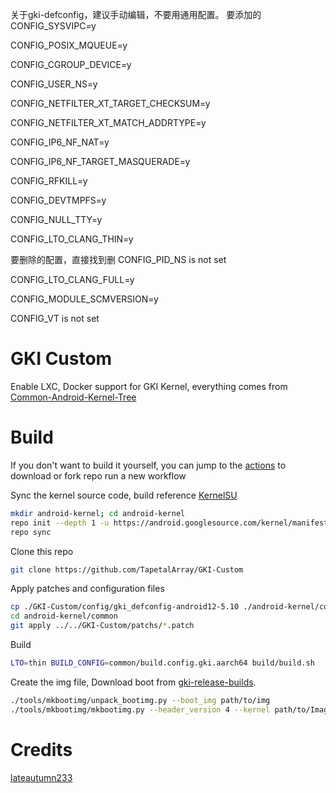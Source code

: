 
关于gki-defconfig，建议手动编辑，不要用通用配置。
要添加的
CONFIG_SYSVIPC=y

CONFIG_POSIX_MQUEUE=y

CONFIG_CGROUP_DEVICE=y

CONFIG_USER_NS=y

CONFIG_NETFILTER_XT_TARGET_CHECKSUM=y

CONFIG_NETFILTER_XT_MATCH_ADDRTYPE=y

CONFIG_IP6_NF_NAT=y

CONFIG_IP6_NF_TARGET_MASQUERADE=y

CONFIG_RFKILL=y

CONFIG_DEVTMPFS=y

CONFIG_NULL_TTY=y

CONFIG_LTO_CLANG_THIN=y


要删除的配置，直接找到删
CONFIG_PID_NS is not set

CONFIG_LTO_CLANG_FULL=y

CONFIG_MODULE_SCMVERSION=y

CONFIG_VT is not set




# GKI Custom

Enable LXC, Docker support for GKI Kernel, everything comes from [Common-Android-Kernel-Tree](https://github.com/lateautumn233/Common-Android-Kernel-Tree)

# Build

If you don't want to build it yourself, you can jump to the [actions](https://github.com/TapetalArray/GKI-Custom/actions) to download or fork repo run a new workflow

Sync the kernel source code, build reference [KernelSU](https://kernelsu.org/guide/how-to-build.html)

```bash
mkdir android-kernel; cd android-kernel
repo init --depth 1 -u https://android.googlesource.com/kernel/manifest -b [BRANCH]
repo sync
```

Clone this repo

```bash
git clone https://github.com/TapetalArray/GKI-Custom
```

Apply patches and configuration files

```bash
cp ./GKI-Custom/config/gki_defconfig-android12-5.10 ./android-kernel/common/arch/arm64/configs/gki_defconfig
cd android-kernel/common
git apply ../../GKI-Custom/patchs/*.patch
```

Build

```bash
LTO=thin BUILD_CONFIG=common/build.config.gki.aarch64 build/build.sh
```

Create the img file, Download boot from [gki-release-builds](https://source.android.com/docs/core/architecture/kernel/gki-release-builds).

```bash
./tools/mkbootimg/unpack_bootimg.py --boot_img path/to/img
./tools/mkbootimg/mkbootimg.py --header_version 4 --kernel path/to/Image --ramdisk path/to/ramdisk --os_version [OS_VERSION] --os_patch_level [OS_PATCH_LEVEL] -o path/to/img
```

# Credits

[lateautumn233](https://github.com/lateautumn233)
